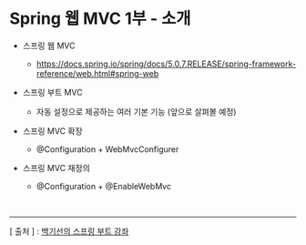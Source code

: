 Spring 웹 MVC 1부 - 소개
===

+ 스프링 웹 MVC
  - https://docs.spring.io/spring/docs/5.0.7.RELEASE/spring-framework-reference/web.html#spring-web  

+ 스프링 부트 MVC
  - 자동 설정으로 제공하는 여러 기본 기능 (앞으로 살펴볼 예정)  

+ 스프링 MVC 확장
  - @Configuration + WebMvcConfigurer  

+ 스프링 MVC 재정의
  - @Configuration + @EnableWebMvc  
  
<br/>

---
[ 출처 ] : [백기선의 스프링 부트 강좌](https://www.inflearn.com/course/%EC%8A%A4%ED%94%84%EB%A7%81%EB%B6%80%ED%8A%B8/)


  
